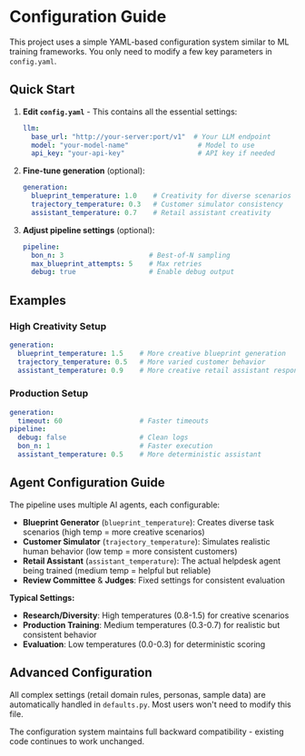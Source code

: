 # Configuration Guide

This project uses a simple YAML-based configuration system similar to ML training frameworks. You only need to modify a few key parameters in `config.yaml`.

## Quick Start

1. **Edit `config.yaml`** - This contains all the essential settings:
   ```yaml
   llm:
     base_url: "http://your-server:port/v1"  # Your LLM endpoint
     model: "your-model-name"                 # Model to use
     api_key: "your-api-key"                  # API key if needed
   ```

2. **Fine-tune generation** (optional):
   ```yaml
   generation:
     blueprint_temperature: 1.0    # Creativity for diverse scenarios
     trajectory_temperature: 0.3   # Customer simulator consistency
     assistant_temperature: 0.7    # Retail assistant creativity
   ```

3. **Adjust pipeline settings** (optional):
   ```yaml
   pipeline:
     bon_n: 3                     # Best-of-N sampling
     max_blueprint_attempts: 5    # Max retries
     debug: true                  # Enable debug output
   ```

## Examples

### High Creativity Setup
```yaml
generation:
  blueprint_temperature: 1.5    # More creative blueprint generation
  trajectory_temperature: 0.5   # More varied customer behavior
  assistant_temperature: 0.9    # More creative retail assistant responses
```

### Production Setup
```yaml
generation:
  timeout: 60                   # Faster timeouts
pipeline:
  debug: false                  # Clean logs
  bon_n: 1                      # Faster execution
  assistant_temperature: 0.5    # More deterministic assistant
```

## Agent Configuration Guide

The pipeline uses multiple AI agents, each configurable:

- **Blueprint Generator** (`blueprint_temperature`): Creates diverse task scenarios (high temp = more creative scenarios)
- **Customer Simulator** (`trajectory_temperature`): Simulates realistic human behavior (low temp = more consistent customers)  
- **Retail Assistant** (`assistant_temperature`): The actual helpdesk agent being trained (medium temp = helpful but reliable)
- **Review Committee** & **Judges**: Fixed settings for consistent evaluation

**Typical Settings:**
- **Research/Diversity**: High temperatures (0.8-1.5) for creative scenarios
- **Production Training**: Medium temperatures (0.3-0.7) for realistic but consistent behavior
- **Evaluation**: Low temperatures (0.0-0.3) for deterministic scoring

## Advanced Configuration

All complex settings (retail domain rules, personas, sample data) are automatically handled in `defaults.py`. Most users won't need to modify this file.

The configuration system maintains full backward compatibility - existing code continues to work unchanged. 